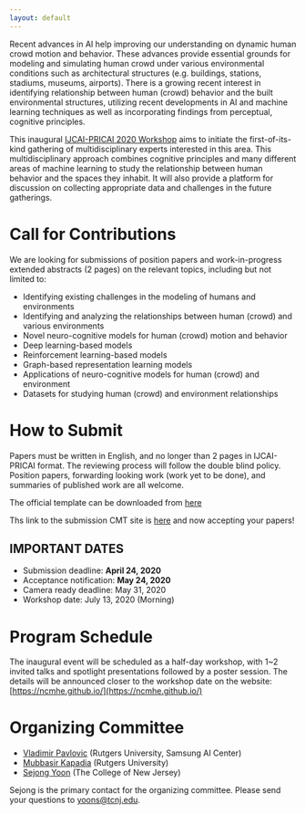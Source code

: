 ```yaml
---
layout: default
---
```


Recent advances in AI help improving our understanding on dynamic human crowd motion and behavior. These advances provide essential grounds for modeling and simulating human crowd under various environmental conditions such as architectural structures (e.g. buildings, stations, stadiums, museums, airports). There is a growing recent interest in identifying relationship between human (crowd) behavior and the built environmental structures, utilizing recent developments in AI and machine learning techniques as well as incorporating findings from perceptual, cognitive principles.

This inaugural [IJCAI-PRICAI 2020 Workshop](https://ijcai20.org/workshops.html) aims to initiate the first-of-its-kind gathering of multidisciplinary experts interested in this area. This multidisciplinary approach combines cognitive principles and many different areas of machine learning to study the relationship between human behavior and the spaces they inhabit. It will also provide a platform for discussion on collecting appropriate data and challenges in the future gatherings.

# Call for Contributions

We are looking for submissions of position papers and work-in-progress extended abstracts (2 pages) on the relevant topics, including but not limited to:
- Identifying existing challenges in the modeling of humans and environments
- Identifying and analyzing the relationships between human (crowd) and various environments
- Novel neuro-cognitive models for human (crowd) motion and behavior
- Deep learning-based models
- Reinforcement learning-based models
- Graph-based representation learning models
- Applications of neuro-cognitive models for human (crowd) and environment
- Datasets for studying human (crowd) and environment relationships

# How to Submit

Papers must be written in English, and no longer than 2 pages in IJCAI-PRICAI format. The reviewing process will follow the double blind policy. Position papers, forwarding looking work (work yet to be done), and summaries of published work are all welcome.

The official template can be downloaded from [here](https://www.ijcai.org/authors_kit)

Ths link to the submission CMT site is [here](https://cmt3.research.microsoft.com/NCMHE2020) and now accepting your papers!

## IMPORTANT DATES

- Submission deadline: **April 24, 2020**
- Acceptance notification: **May 24, 2020**
- Camera ready deadline: May 31, 2020
- Workshop date: July 13, 2020 (Morning)

# Program Schedule

The inaugural event will be scheduled as a half-day workshop, with 1~2 invited talks and spotlight presentations followed by a poster session. The details will be announced closer to the workshop date on the website: [https://ncmhe.github.io/](https://ncmhe.github.io/)

# Organizing Committee

- [Vladimir Pavlovic](http://seqamlab.com) (Rutgers University, Samsung AI Center)
- [Mubbasir Kapadia](https://ivi.cs.rutgers.edu) (Rutgers University)
- [Sejong Yoon](http://sejongyoon.net) (The College of New Jersey) 

Sejong is the primary contact for the organizing committee. Please send your questions to [yoons@tcnj.edu](yoons@tcnj.edu). 
